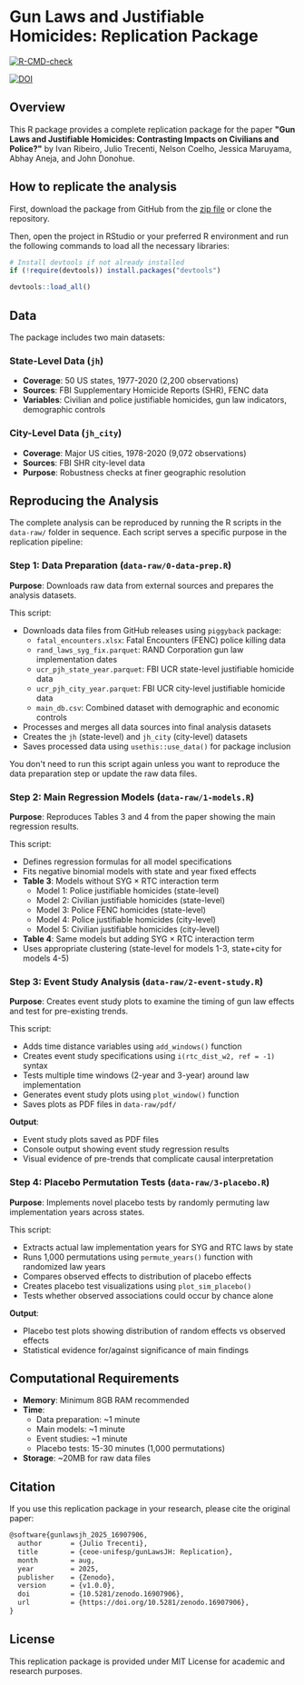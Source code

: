 # Gun Laws and Justifiable Homicides: Replication Package

[![R-CMD-check](https://github.com/ceoe-unifesp/gunLawsJH/actions/workflows/R-CMD-check,yaml/badge.svg)](https://github.com/ceoe-unifesp/gunLawsJH/actions/workflows/R-CMD-check.yaml)

[![DOI](https://zenodo.org/badge/DOI/10.5281/zenodo.16907906.svg)](https://doi.org/10.5281/zenodo.16907906)


## Overview

This R package provides a complete replication package for the paper **"Gun Laws and Justifiable Homicides: Contrasting Impacts on Civilians and Police?"** by Ivan Ribeiro, Julio Trecenti, Nelson Coelho, Jessica Maruyama, Abhay Aneja, and John Donohue.

## How to replicate the analysis

First, download the package from GitHub from the [zip file]() or clone the repository.

Then, open the project in RStudio or your preferred R environment and run the following commands to load all the necessary libraries:

```r
# Install devtools if not already installed
if (!require(devtools)) install.packages("devtools")

devtools::load_all()
```

## Data

The package includes two main datasets:

### State-Level Data (`jh`)
- **Coverage**: 50 US states, 1977-2020 (2,200 observations)
- **Sources**: FBI Supplementary Homicide Reports (SHR), FENC data
- **Variables**: Civilian and police justifiable homicides, gun law indicators, demographic controls

### City-Level Data (`jh_city`)
- **Coverage**: Major US cities, 1978-2020 (9,072 observations)  
- **Sources**: FBI SHR city-level data
- **Purpose**: Robustness checks at finer geographic resolution

## Reproducing the Analysis

The complete analysis can be reproduced by running the R scripts in the `data-raw/` folder in sequence. Each script serves a specific purpose in the replication pipeline:

### Step 1: Data Preparation (`data-raw/0-data-prep.R`)

**Purpose**: Downloads raw data from external sources and prepares the analysis datasets.

This script:
- Downloads data files from GitHub releases using `piggyback` package:
  - `fatal_encounters.xlsx`: Fatal Encounters (FENC) police killing data
  - `rand_laws_syg_fix.parquet`: RAND Corporation gun law implementation dates
  - `ucr_pjh_state_year.parquet`: FBI UCR state-level justifiable homicide data
  - `ucr_pjh_city_year.parquet`: FBI UCR city-level justifiable homicide data
  - `main_db.csv`: Combined dataset with demographic and economic controls
- Processes and merges all data sources into final analysis datasets
- Creates the `jh` (state-level) and `jh_city` (city-level) datasets
- Saves processed data using `usethis::use_data()` for package inclusion

You don't need to run this script again unless you want to reproduce the data preparation step or update the raw data files.

### Step 2: Main Regression Models (`data-raw/1-models.R`)

**Purpose**: Reproduces Tables 3 and 4 from the paper showing the main regression results.

This script:
- Defines regression formulas for all model specifications
- Fits negative binomial models with state and year fixed effects
- **Table 3**: Models without SYG × RTC interaction term
  - Model 1: Police justifiable homicides (state-level)
  - Model 2: Civilian justifiable homicides (state-level)  
  - Model 3: Police FENC homicides (state-level)
  - Model 4: Police justifiable homicides (city-level)
  - Model 5: Civilian justifiable homicides (city-level)
- **Table 4**: Same models but adding SYG × RTC interaction term
- Uses appropriate clustering (state-level for models 1-3, state+city for models 4-5)

### Step 3: Event Study Analysis (`data-raw/2-event-study.R`)

**Purpose**: Creates event study plots to examine the timing of gun law effects and test for pre-existing trends.

This script:
- Adds time distance variables using `add_windows()` function
- Creates event study specifications using `i(rtc_dist_w2, ref = -1)` syntax
- Tests multiple time windows (2-year and 3-year) around law implementation
- Generates event study plots using `plot_window()` function
- Saves plots as PDF files in `data-raw/pdf/`

**Output**: 
- Event study plots saved as PDF files
- Console output showing event study regression results
- Visual evidence of pre-trends that complicate causal interpretation

### Step 4: Placebo Permutation Tests (`data-raw/3-placebo.R`)

**Purpose**: Implements novel placebo tests by randomly permuting law implementation years across states.

This script:
- Extracts actual law implementation years for SYG and RTC laws by state
- Runs 1,000 permutations using `permute_years()` function with randomized law years
- Compares observed effects to distribution of placebo effects
- Creates placebo test visualizations using `plot_sim_placebo()`
- Tests whether observed associations could occur by chance alone

**Output**:
- Placebo test plots showing distribution of random effects vs observed effects
- Statistical evidence for/against significance of main findings

## Computational Requirements

- **Memory**: Minimum 8GB RAM recommended
- **Time**: 
  - Data preparation: ~1 minute
  - Main models: ~1 minute
  - Event studies: ~1 minute
  - Placebo tests: 15-30 minutes (1,000 permutations)
- **Storage**: ~20MB for raw data files

## Citation

If you use this replication package in your research, please cite the original paper:

```latex
@software{gunlawsjh_2025_16907906,
  author       = {Julio Trecenti},
  title        = {ceoe-unifesp/gunLawsJH: Replication},
  month        = aug,
  year         = 2025,
  publisher    = {Zenodo},
  version      = {v1.0.0},
  doi          = {10.5281/zenodo.16907906},
  url          = {https://doi.org/10.5281/zenodo.16907906},
}
```

## License

This replication package is provided under MIT License for academic and research purposes.
